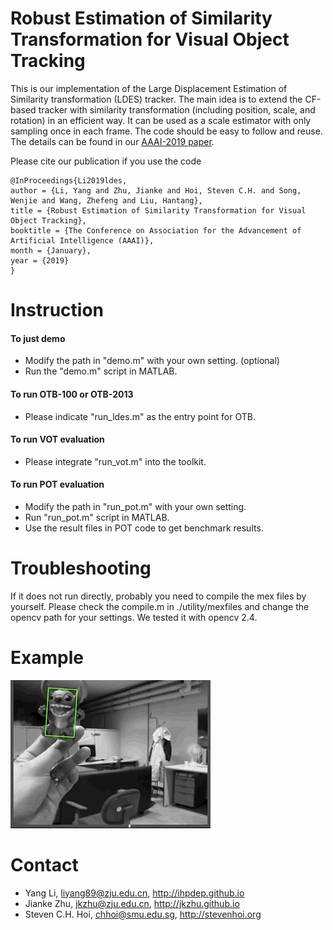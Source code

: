 # Robust Estimation of Similarity Transformation for Visual Object Tracking

This is our implementation of the Large Displacement Estimation of Similarity transformation (LDES) tracker. The main idea is to extend the CF-based tracker with similarity transformation (including position, scale, and rotation) in an efficient way. It can be used as a scale estimator with only sampling once in each frame. The code should be easy to follow and reuse. The details can be found in our [AAAI-2019 paper](https://arxiv.org/abs/1712.05231).

Please cite our publication if you use the code
```
@InProceedings{Li2019ldes,
author = {Li, Yang and Zhu, Jianke and Hoi, Steven C.H. and Song, Wenjie and Wang, Zhefeng and Liu, Hantang},
title = {Robust Estimation of Similarity Transformation for Visual Object Tracking},
booktitle = {The Conference on Association for the Advancement of Artificial Intelligence (AAAI)},
month = {January},
year = {2019}
}
```
 
# Instruction
#### To just demo
* Modify the path in "demo.m" with your own setting. (optional)
* Run the "demo.m" script in MATLAB.

#### To run OTB-100 or OTB-2013
* Please indicate "run_ldes.m" as the entry point for OTB.

#### To run VOT evaluation
* Please integrate "run_vot.m" into the toolkit.

#### To run POT evaluation
* Modify the path in "run_pot.m" with your own setting.
* Run "run_pot.m" script in MATLAB.
* Use the result files in POT code to get benchmark results.

# Troubleshooting
If it does not run directly, probably you need to compile the mex files by yourself. Please check the compile.m in ./utility/mexfiles and change the opencv path for your settings. We tested it with opencv 2.4.

# Example
![tracking-example][logo]

[logo]: https://github.com/ihpdep/ihpdep.github.io/raw/master/files/example.gif "tracking-example"

# Contact 
* Yang Li, liyang89@zju.edu.cn, http://ihpdep.github.io
* Jianke Zhu, jkzhu@zju.edu.cn, http://jkzhu.github.io
* Steven C.H. Hoi, chhoi@smu.edu.sg, http://stevenhoi.org
